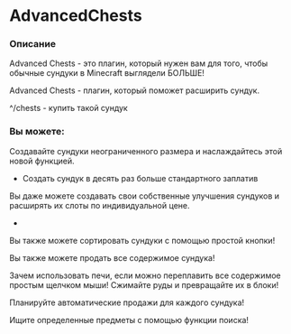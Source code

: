 # AdvancedChests

### Описание

Advanced Chests - это плагин, который нужен вам для того, чтобы обычные сундуки в Minecraft выглядели БОЛЬШЕ!&#x20;

Advanced Chests - плагин, который поможет расширить сундук.

^/chests - купить такой сундук



### Вы можете:

Создавайте сундуки неограниченного размера и наслаждайтесь этой новой функцией.&#x20;

* Создать сундук в десять раз больше стандартного заплатив&#x20;

Вы даже можете создавать свои собственные улучшения сундуков и расширять их слоты по индивидуальной цене.&#x20;

*

Вы также можете сортировать сундуки с помощью простой кнопки!&#x20;

Вы также можете продать все содержимое сундука!

Зачем использовать печи, если можно переплавить все содержимое простым щелчком мыши! Сжимайте руды и превращайте их в блоки!&#x20;

Планируйте автоматические продажи для каждого сундука!&#x20;

Ищите определенные предметы с помощью функции поиска!

